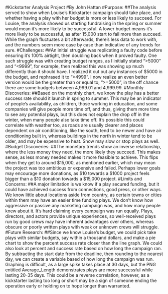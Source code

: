 #Kickstarter Analysis Project
#By John Hattan
#Purpose:
##The analysis served to show when Louise’s Kickstarter campaign should take place, and whether having a play with 
her budget is more or less likely to succeed. For Louise, the analysis showed us starting fundraising in the spring 
or summer would mean it’s more likely to be successful. A lower budget means it’s more likely to be successful, as 
after 15,000 start to fail more than succeed. While the graph fluctuates a bit afterwards, there’s less data to work 
with, and the numbers seem more case by case than indicative of any trends for sure.
#Challenges:
##An initial struggle was replicating a faulty code before ensuring it’s 100% airtight, then doubling back when it 
proved faulty. One such struggle was with creating budget ranges, as I initially stated “>5000” and “<9999”, for 
example, then realized this was showing up much differently than it should have. I realized it cut out any instances 
of $5000 in the budget, and rephrased it to “>4999”. I now realize an even better version would be the greater than 
or equal to, “>=5000”, in the off chance there are some budgets between 4,999.01 and 4,999.99.
#Monthly Discoveries:
##Based on the monthly chart, we know the play has a better success rate should it launch in spring to summer. This may 
be an indicator of people’s availability, as children, those working in education, and some companies will give people 
more time off, and thus, giving them more time to see any potential plays, but this does not explain the drop off in 
the winter, when many people also take time off. It’s possible this could correlate with weather too, as roads are 
usually clearer and places dependent on air conditioning, like the south, tend to be newer and have air conditioning 
built in, whereas buildings in the north in winter tend to be older, and may be expensive to heat. Snow may slow or 
stop plays as well.
#Budget Discoveries:
##The monetary trends show an inverse relationship, where the less money they need, the more likely they succeed. 
This makes sense, as less money needed makes it more feasible to achieve. This flips when they get to around $15,000, 
as mentioned earlier, which may mean the project was too ambitious or expensive and failed. Perhaps lower goals may 
encourage more donations, as $10 towards a $1000 project feels bigger than a $10 donation towards a $15,000 project.
#Limits and Concerns:
##A major limitation is we know if a play secured funding, but it could have achieved success from connections, good 
press, or other ways. We know little about locations aside from country, as certain towns or cities within them may 
have an easier time funding plays. We don’t know how aggressive or passive any marketing campaign was, and how many 
people knew about it. It’s hard claiming every campaign was run equally. Plays, directors, and actors provide unique 
experiences, so well-received plays run by good crews may have inherent advantages over others, whereas obscure or 
poorly written plays with weak or unknown crews will struggle.
#Future Research:
##Since we know Louise’s budget, we could pick take plays with similar budgets, say within a thousand dollars, and 
make a pie chart to show the percent success rate closer than the line graph. We could also look at percent and 
success rate based on how long the campaign ran. By subtracting the start date from the deadline, then rounding to 
the nearest day, we can create a variable based of how long the campaign was run. Graphing is difficult, as a large 
spike takes place at 30 days, but the PNG entitled Average_Length demonstrates plays are more successful while 
lasting 20-35 days. This could be a reverse correlation, however, as a kickstarter lasting too long or short may be
a sign of someone ending the operation early or holding on to hope longer than warranted.
